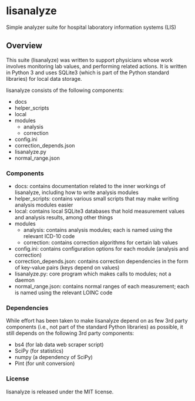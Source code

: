 # lisanalyze

Simple analyzer suite for hospital laboratory information systems (LIS)

## Overview

This suite (lisanalyze) was written to support physicians whose work involves
monitoring lab values, and performing related actions. It is written in Python 3
and uses SQLite3 (which is part of the Python standard libraries) for local data
storage.

lisanalyze consists of the following components:

* docs
* helper_scripts
* local
* modules
  * analysis
  * correction
* config.ini
* correction_depends.json
* lisanalyze.py
* normal_range.json

### Components

* docs: contains documentation related to the inner workings of lisanalyze,
including how to write analysis modules
* helper_scripts: contains various small scripts that may make writing analysis
modules easier
* local: contains local SQLite3 databases that hold measurement values and
analysis results, among other things
* modules
  * analysis: contains analysis modules; each is named using the relevant ICD-10
  code
  * correction: contains correction algorithms for certain lab values
* config.ini: contains configuration options for each module (analysis and
correction)
* correction_depends.json: contains correction dependencies in the form of
key-value pairs (keys depend on values)
* lisanalyze.py: core program which makes calls to modules; not a daemon
* normal_range.json: contains normal ranges of each measurement; each is named
using the relevant LOINC code

### Dependencies

While effort has been taken to make lisanalyze depend on as few 3rd party
components (i.e., not part of the standard Python libraries) as possible, it
still depends on the following 3rd party components:

* bs4 (for lab data web scraper script)
* SciPy (for statistics)
* numpy (a dependency of SciPy)
* Pint (for unit conversion)

### License

lisanalyze is released under the MIT license.